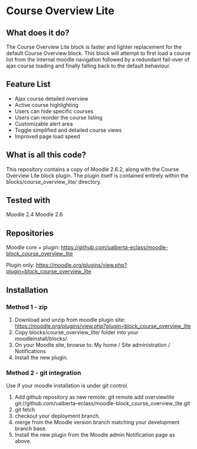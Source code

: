 # Course Overview Lite

## What does it do?

The Course Overview Lite block is faster and lighter replacement for the default Course Overview block.
This block will attempt to first load a course list from the internal moodle navigation followed by a redundant
fail-over of ajax course loading and finally falling back to the default behaviour.

## Feature List

* Ajax course detailed overview
* Active course highlighting
* Users can hide specific courses
* Users can reorder the course listing
* Customizable alert area
* Toggle simplified and detailed course views
* Improved page load speed

## What is all this code?

This repository contains a copy of Moodle 2.6.2, along with the
Course Overview Lite block plugin. The plugin itself is contained entirely
within the blocks/course\_overview\_lite/ directory.

## Tested with

Moodle 2.4
Moodle 2.6

## Repositories

Moodle core + plugin:
https://github.com/ualberta-eclass/moodle-block_course_overview_lite

Plugin only:
https://moodle.org/plugins/view.php?plugin=block_course_overview_lite

## Installation

### Method 1 - zip

1. Download and unzip from moodle plugin site:
https://moodle.org/plugins/view.php?plugin=block_course_overview_lite
2. Copy blocks/course\_overview\_lite/ folder into your moodleinstall/blocks/.
3. On your Moodle site, browse to:
My home / Site administration / Notifications
4. Install the new plugin.

### Method 2 - git integration

Use if your moodle installation is under git control.

1. Add github repository as new remote:
git remote add overviewlite git://github.com/ualberta-eclass/moodle-block_course_overview_lite.git
2. git fetch
3. checkout your deployment branch.
4. merge from the Moodle version branch matching your development branch base.
5. Install the new plugin from the Moodle admin Notification page as above.
